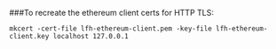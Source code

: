 ###To recreate the ethereum client certs for HTTP TLS:
```
mkcert -cert-file lfh-ethereum-client.pem -key-file lfh-ethereum-client.key localhost 127.0.0.1
```
